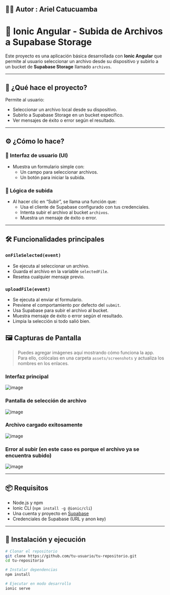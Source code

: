 ## 👨‍🦰 Autor : Ariel Catucuamba

# 📁 Ionic Angular - Subida de Archivos a Supabase Storage

Este proyecto es una aplicación básica desarrollada con **Ionic Angular** que permite al usuario seleccionar un archivo desde su dispositivo y subirlo a un bucket de **Supabase Storage** llamado `archivos`.

---

## 🚀 ¿Qué hace el proyecto?

Permite al usuario:
- Seleccionar un archivo local desde su dispositivo.
- Subirlo a Supabase Storage en un bucket específico.
- Ver mensajes de éxito o error según el resultado.

---

## ⚙️ ¿Cómo lo hace?

### 🧩 Interfaz de usuario (UI)
- Muestra un formulario simple con:
  - Un campo para seleccionar archivos.
  - Un botón para iniciar la subida.


### 🧠 Lógica de subida
- Al hacer clic en “Subir”, se llama una función que:
  - Usa el cliente de Supabase configurado con tus credenciales.
  - Intenta subir el archivo al bucket `archivos`.
  - Muestra un mensaje de éxito o error.

---

## 🛠️ Funcionalidades principales

### `onFileSelected(event)`
- Se ejecuta al seleccionar un archivo.
- Guarda el archivo en la variable `selectedFile`.
- Resetea cualquier mensaje previo.

### `uploadFile(event)`
- Se ejecuta al enviar el formulario.
- Previene el comportamiento por defecto del `submit`.
- Usa Supabase para subir el archivo al bucket.
- Muestra mensaje de éxito o error según el resultado.
- Limpia la selección si todo salió bien.



## 🖼️ Capturas de Pantalla

> Puedes agregar imágenes aquí mostrando cómo funciona la app.  
> Para ello, colócalas en una carpeta `assets/screenshots` y actualiza los nombres en los enlaces.

### Interfaz principal
![image](https://github.com/user-attachments/assets/4fb387ee-f861-4520-8007-d19968a2f47c)


### Pantalla de selección de archivo
![image](https://github.com/user-attachments/assets/a3f2a811-ad9e-484c-8894-cf4918ecb056)


### Archivo cargado exitosamente
![image](https://github.com/user-attachments/assets/9e296827-6df3-4c57-b642-09d6d47662c5)


### Error al subir (en este caso es porque el archivo ya se encuentra subido)
![image](https://github.com/user-attachments/assets/d582dd52-39b1-4df0-9956-f3a2a8f87854)




---

## 📦 Requisitos

- Node.js y npm
- Ionic CLI (`npm install -g @ionic/cli`)
- Una cuenta y proyecto en [Supabase](https://supabase.com/)
- Credenciales de Supabase (URL y anon key)

---

## 🧪 Instalación y ejecución

```bash
# Clonar el repositorio
git clone https://github.com/tu-usuario/tu-repositorio.git
cd tu-repositorio

# Instalar dependencias
npm install

# Ejecutar en modo desarrollo
ionic serve
